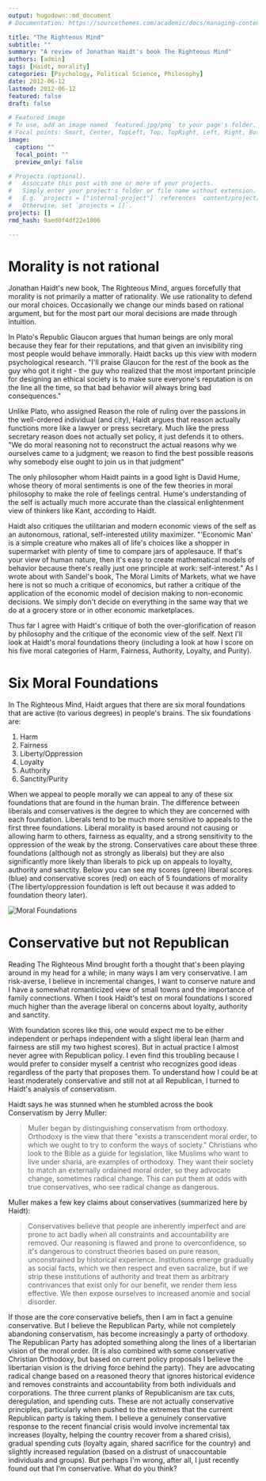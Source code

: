 ```yaml
---
output: hugodown::md_document
# Documentation: https://sourcethemes.com/academic/docs/managing-content/

title: "The Righteous Mind"
subtitle: ""
summary: "A review of Jonathan Haidt's book The Righteous Mind"
authors: [admin]
tags: [Haidt, morality]
categories: [Psychology, Political Science, Philosophy]
date: 2012-06-12
lastmod: 2012-06-12
featured: false
draft: false

# Featured image
# To use, add an image named `featured.jpg/png` to your page's folder.
# Focal points: Smart, Center, TopLeft, Top, TopRight, Left, Right, BottomLeft, Bottom, BottomRight.
image:
  caption: ""
  focal_point: ""
  preview_only: false

# Projects (optional).
#   Associate this post with one or more of your projects.
#   Simply enter your project's folder or file name without extension.
#   E.g. `projects = ["internal-project"]` references `content/project/deep-learning/index.md`.
#   Otherwise, set `projects = []`.
projects: []
rmd_hash: 9aed0f4df22e1806

---
```


Morality is not rational
========================

Jonathan Haidt's new book, The Righteous Mind, argues forcefully that morality is not primarily a matter of rationality. We use rationality to defend our moral choices. Occasionally we change our minds based on rational argument, but for the most part our moral decisions are made through intuition.

In Plato's Republic Glaucon argues that human beings are only moral because they fear for their reputations, and that given an invisibility ring most people would behave immorally. Haidt backs up this view with modern psychological research. "I'll praise Glaucon for the rest of the book as the guy who got it right - the guy who realized that the most important principle for designing an ethical society is to make sure everyone's reputation is on the line all the time, so that bad behavior will always bring bad consequences."

Unlike Plato, who assigned Reason the role of ruling over the passions in the well-ordered individual (and city), Haidt argues that reason actually functions more like a lawyer or press secretary. Much like the press secretary reason does not actually set policy, it just defends it to others. "We do moral reasoning not to reconstruct the actual reasons why we ourselves came to a judgment; we reason to find the best possible reasons why somebody else ought to join us in that judgment"

The only philosopher whom Haidt paints in a good light is David Hume, whose theory of moral sentiments is one of the few theories in moral philosophy to make the role of feelings central. Hume's understanding of the self is actually much more accurate than the classical enlightenment view of thinkers like Kant, according to Haidt.

Haidt also critiques the utilitarian and modern economic views of the self as an autonomous, rational, self-interested utility maximizer. "'Economic Man' is a simple creature who makes all of life's choices like a shopper in supermarket with plenty of time to compare jars of applesauce. If that's your view of human nature, then it's easy to create mathematical models of behavior because there's really just one principle at work: self-interest." As I wrote about with Sandel's book, The Moral Limits of Markets, what we have here is not so much a critique of economics, but rather a critique of the application of the economic model of decision making to non-economic decisions. We simply don't decide on everything in the same way that we do at a grocery store or in other economic marketplaces.

Thus far I agree with Haidt's critique of both the over-glorification of reason by philosophy and the critique of the economic view of the self. Next I'll look at Haidt's moral foundations theory (including a look at how I score on his five moral categories of Harm, Fairness, Authority, Loyalty, and Purity).

Six Moral Foundations
=====================

In The Righteous Mind, Haidt argues that there are six moral foundations that are active (to various degrees) in people's brains. The six foundations are:

1.  Harm
2.  Fairness
3.  Liberty/Oppression
4.  Loyalty
5.  Authority
6.  Sanctity/Purity

When we appeal to people morally we can appeal to any of these six foundations that are found in the human brain. The difference between liberals and conservatives is the degree to which they are concerned with each foundation. Liberals tend to be much more sensitive to appeals to the first three foundations. Liberal morality is based around not causing or allowing harm to others, fairness as equality, and a strong sensitivity to the oppression of the weak by the strong. Conservatives care about these three foundations (although not as strongly as liberals) but they are also significantly more likely than liberals to pick up on appeals to loyalty, authority and sanctity. Below you can see my scores (green) liberal scores (blue) and conservative scores (red) on each of 5 foundations of morality (The liberty/oppression foundation is left out because it was added to foundation theory later).

![Moral Foundations](/img/moral_foundations.png)

Conservative but not Republican
===============================

Reading The Righteous Mind brought forth a thought that's been playing around in my head for a while; in many ways I am very conservative. I am risk-averse, I believe in incremental changes, I want to conserve nature and I have a somewhat romanticized view of small towns and the importance of family connections. When I took Haidt's test on moral foundations I scored much higher than the average liberal on concerns about loyalty, authority and sanctity.

With foundation scores like this, one would expect me to be either independent or perhaps independent with a slight liberal lean (harm and fairness are still my two highest scores). But in actual practice I almost never agree with Republican policy. I even find this troubling because I would prefer to consider myself a centrist who recognizes good ideas regardless of the party that proposes them. To understand how I could be at least moderately conservative and still not at all Republican, I turned to Haidt's analysis of conservatism.

Haidt says he was stunned when he stumbled across the book Conservatism by Jerry Muller:

> Muller began by distinguishing conservatism from orthodoxy. Orthodoxy is the view that there "exists a transcendent moral order, to which we ought to try to conform the ways of society." Christians who look to the Bible as a guide for legislation, like Muslims who want to live under sharia, are examples of orthodoxy. They want their society to match an externally ordained moral order, so they advocate change, sometimes radical change. This can put them at odds with true conservatives, who see radical change as dangerous.

Muller makes a few key claims about conservatives (summarized here by Haidt):

> Conservatives believe that people are inherently imperfect and are prone to act badly when all constraints and accountability are removed. Our reasoning is flawed and prone to overconfidence, so it's dangerous to construct theories based on pure reason, unconstrained by historical experience. Institutions emerge gradually as social facts, which we then respect and even sacralize, but if we strip these institutions of authority and treat them as arbitrary contrivances that exist only for our benefit, we render them less effective. We then expose ourselves to increased anomie and social disorder.

If those are the core conservative beliefs, then I am in fact a genuine conservative. But I believe the Republican Party, while not completely abandoning conservatism, has become increasingly a party of orthodoxy. The Republican Party has adopted something along the lines of a libertarian vision of the moral order. (It is also combined with some conservative Christian Orthodoxy, but based on current policy proposals I believe the libertarian vision is the driving force behind the party). They are advocating radical change based on a reasoned theory that ignores historical evidence and removes constraints and accountability from both individuals and corporations. The three current planks of Republicanism are tax cuts, deregulation, and spending cuts. These are not actually conservative principles, particularly when pushed to the extremes that the current Republican party is taking them. I believe a genuinely conservative response to the recent financial crisis would involve incremental tax increases (loyalty, helping the country recover from a shared crisis), gradual spending cuts (loyalty again, shared sacrifice for the country) and slightly increased regulation (based on a distrust of unaccountable individuals and groups). But perhaps I'm wrong, after all, I just recently found out that I'm conservative. What do you think?

